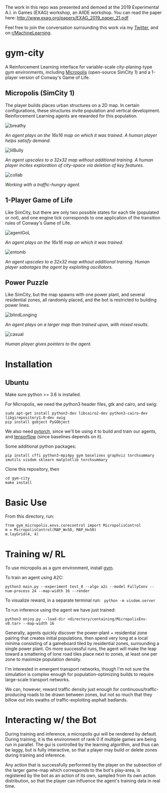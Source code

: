 The work in this repo was presented and demoed at the 2019 Experimental A.I. in Games (EXAG) workshop, an AIIDE workshop. You can read the paper here: http://www.exag.org/papers/EXAG_2019_paper_21.pdf

Feel free to join the conversation surrounding this work via my [Twitter](https://twitter.com/Smearle_RH), and on [r/MachineLearning](https://www.reddit.com/r/MachineLearning/comments/d346e9/r_using_fractal_neural_networks_to_play_simcity_1/).

# gym-city

A Reinforcement Learning interface for variable-scale city-planing-type gym environments, including [Micropolis](https://github.com/simhacker/micropolis/) (open-source SimCity 1) and a 1-player version of Conway's Game of Life.

## Micropolis (SimCity 1)

The player builds places urban structures on a 2D map. In certain configurations, these structures invite population and vertical development. Reinforcement Learning agents are rewarded for this population.

![breathy](https://github.com/smearle/gym-micropolis/blob/master/gifs/breathy.gif)  

 *An agent plays on the 16x16 map on which it was trained. A human player helps satisfy demand.*

![lilBully](https://github.com/smearle/gym-city-notes/blob/master/gifs/lilBully.gif)  

*An agent upscales to a 32x32 map without additional training. A human player incites exploration of city-space via deletion of key features.*

![collab](https://github.com/smearle/gym-city-notes/blob/master/gifs/collab.gif)

*Working with a traffic-hungry agent.*

## 1-Player Game of Life

Like SimCity, but there are only two possible states for each tile (populated or not), and one engine tick corresponds to one application of the transition rules of Conway's Game of Life.

![agentGoL](https://github.com/smearle/gym-city-notes/blob/master/gifs/agentGoL.gif)

*An agent plays on the 16x16 map on which it was trained.*


![entomb](https://github.com/smearle/gym-city-notes/blob/master/gifs/entomb.gif)

*An agent upscales to a 32x32 map without additional training. Human player sabotages the agent by exploiting oscillators.*

## Power Puzzle

Like SimCity, but the map spawns with one power plant, and several residential zones, all randomly placed, and the bot is restricted to building power lines.

![blindLonging](https://github.com/smearle/gym-micropolis/blob/master/gifs/blindLonging.gif) 

*An agent plays on a larger map than trained upon, with mixed results.*

![casual](https://github.com/smearle/gym-city-notes/blob/master/gifs/casual.gif) 

*Human player gives pointers to the agent.*

# Installation

## Ubuntu

Make sure python >= 3.6 is installed.

For Micropolis, we need the python3 header files, gtk and cairo, and swig:
```
sudo apt-get install python3-dev libcairo2-dev python3-cairo-dev libgirepository1.0-dev swig
pip install gobject PyGObject
```
We also need [pytorch](https://pytorch.org/get-started/locally/), since we'll be using it to build and train our agents, and [tensorflow](https://www.tensorflow.org/install) (since baselines depends on it).

Some additional python packages:
```
pip install cffi python3-mpi4py gym baselines graphviz torchsummary imutils visdom sklearn matplotlib torchsummary
```
Clone this repository, then 
```
cd gym-city
make install
```

# Basic Use

From this directory, run:
```
from gym_micropolis.envs.corecontrol import MicropolisControl
m = MicropolisControl(MAP_W=50, MAP_H=50)
m.layGrid(4, 4)
```
# Training w/ RL

To use micropolis as a gym environment, install [gym](https://github.com/openai/gym).

To train an agent using A2C:

```
python3 main.py --experiment test_0 --algo a2c --model FullyConv --num-process 24 --map-width 16 --render
```

To visualize reward, in a separate terminal run: ` python -m visdom.server`

To run inference using the agent we have just trained:

```
python3 enjoy.py --load-dir <directory/containing/MicropolisEnv-v0.tar> --map-width 16
```

Generally, agents quickly discover the power-plant + residential zone pairing that creates initial populations, then spend very long at a local minima consisting of a gameboard tiled by residential zones, surrounding a single power plant. On more successful runs, the agent will make the leap toward a smattering of lone road tiles place next to zones, at least one per zone to maximize population density. 

I'm interested in emergent transport networks, though I'm not sure the simulation is complex enough for population-optimizing builds to require large-scale transport networks. 

We can, however, reward traffic density just enough for continuous/traffic-producing roads to be drawn between zones, but not so much that they billow out into swaths of traffic-exploiting asphalt badlands.

# Interacting w/ the Bot

During training and inference, a micropolis gui will be rendered by default. During training, it is the environment of rank 0 if multiple games are being run in parallel. The gui is controlled by the learning algorithm, and thus can be laggy, but is fully interactive, so that a player may build or delete zones during training and inference.

Any action that is successfully performed by the player on the subsection of the larger game-map which corresponds to the bot's play-area, is registered by the bot as an action of its own, sampled from its own action distribution, so that the player can influence the agent's training data in real time.

